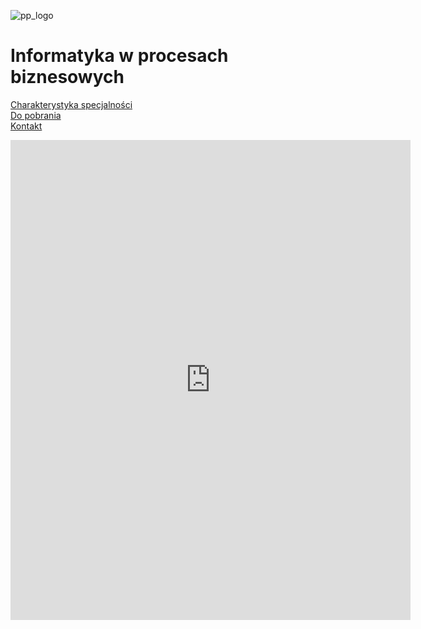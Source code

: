 ![pp_logo](https://put.poznan.pl/modules/put_diplomas_status/images/put_logo.svg)
# Informatyka w procesach biznesowych

[Charakterystyka specjalności](./spec.md)  
[Do pobrania](./downloads.md)  
[Kontakt](./contact.md)  
  
<iframe src="https://docs.google.com/forms/d/e/1FAIpQLSdR8IGc5Cebs2SI1M8gKdAUmfdNmN1xJeVAsc-rgDfkelb1qg/viewform?embedded=true" width="640" height="768" frameborder="0" marginheight="0" marginwidth="0">Ładuję…</iframe>

 <!-- Poczatek kodu trackingowego FreshMail -->
<!-- <img src='https://mail.mailnews.pl/services/tracking/?id=ybo09ihcii'/> -->
<!-- Koniec kodu trackingowego FreshMail-->
